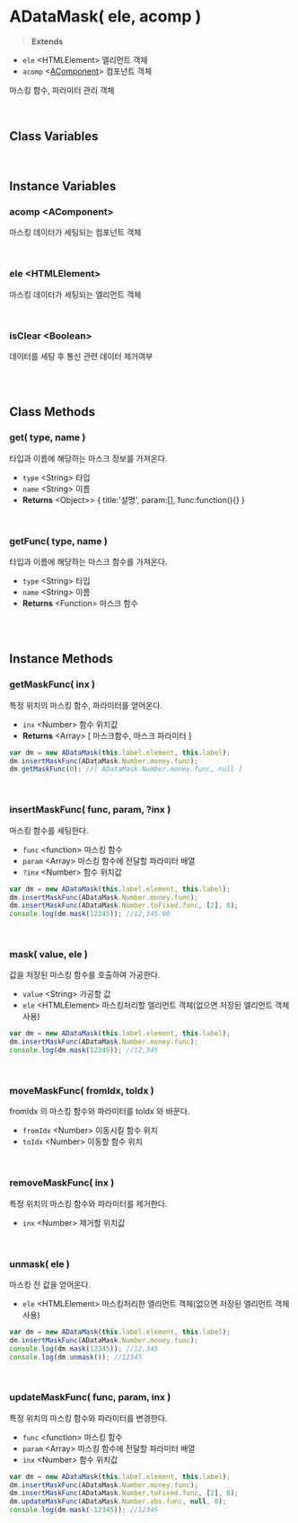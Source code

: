 # ADataMask( ele, acomp )
> **Extends**

* `ele` \<HTMLElement> 엘리먼트 객체
* `acomp` \<[AComponent](./AComponent.md)> 컴포넌트 객체

마스킹 함수, 파라미터 관리 객체

<br/>

## Class Variables

<br/>

## Instance Variables

### acomp \<AComponent>

마스킹 데이터가 세팅되는 컴포넌트 객체

<br/>

### ele \<HTMLElement>

마스킹 데이터가 세팅되는 엘리먼트 객체

<br/>

<!-- 
### maskFuncs \<Array>

마스킹 함수 저장 배열

<br/>

### maskParams \<Array>

마스킹 함수에 전달할 파라미터 저장 배열

<br/>
 -->

### isClear \<Boolean>

데이터를 세팅 후 통신 관련 데이터 제거여부

<br/>
<br/>

## Class Methods

### get( type, name )

타입과 이름에 해당하는 마스크 정보를 가져온다.

* `type` \<String> 타입
* `name` \<String> 이름
* **Returns** \<Object>> { title:'설명', param:[], func:function(){} }

<br/>

### getFunc( type, name )

타입과 이름에 해당하는 마스크 함수를 가져온다.

* `type` \<String> 타입
* `name` \<String> 이름
* **Returns** \<Function> 마스크 함수

<br/>
<br/>

## Instance Methods

### getMaskFunc( inx )

특정 위치의 마스킹 함수, 파라미터를 얻어온다.

* `inx` \<Number> 함수 위치값
* **Returns** \<Array> [ 마스크함수, 마스크 파라미터 ]

```js
var dm = new ADataMask(this.label.element, this.label);
dm.insertMaskFunc(ADataMask.Number.money.func);
dm.getMaskFunc(0); //[ ADataMask.Number.money.func, null ]
```

<br/>

### insertMaskFunc( func, param, ?inx )

마스킹 함수를 세팅한다.

* `func` \<function> 마스킹 함수
* `param` \<Array> 마스킹 함수에 전달할 파라미터 배열
* `?inx` \<Number> 함수 위치값

```js
var dm = new ADataMask(this.label.element, this.label);
dm.insertMaskFunc(ADataMask.Number.money.func);
dm.insertMaskFunc(ADataMask.Number.toFixed.func, [2], 0);
console.log(dm.mask(12345)); //12,345.00
```

<br/>

### mask( value, ele )

값을 저장된 마스킹 함수를 호출하여 가공한다.

* `value` \<String> 가공할 값
* `ele` \<HTMLElement> 마스킹처리할 엘리먼트 객체(없으면 저장된 엘리먼트 객체 사용)

```js
var dm = new ADataMask(this.label.element, this.label);
dm.insertMaskFunc(ADataMask.Number.money.func);
console.log(dm.mask(12345)); //12,345
```

<br/>

### moveMaskFunc( fromIdx, toIdx )

fromIdx 의 마스킹 함수와 파라미터를 toIdx 와 바꾼다.

* `fromIdx` \<Number> 이동시킬 함수 위치
* `toIdx` \<Number> 이동할 함수 위치

<br/>

### removeMaskFunc( inx )

특정 위치의 마스킹 함수와 파라미터를 제거한다.

* `inx` \<Number> 제거할 위치값

<br/>

### unmask( ele )

마스킹 전 값을 얻어온다.

* `ele` \<HTMLElement> 마스킹처리한 엘리먼트 객체(없으면 저장된 엘리먼트 객체 사용)

```js
var dm = new ADataMask(this.label.element, this.label);
dm.insertMaskFunc(ADataMask.Number.money.func);
console.log(dm.mask(12345)); //12,345
console.log(dm.unmask()); //12345
```

<br/>

### updateMaskFunc( func, param, inx )

특정 위치의 마스킹 함수와 파라미터를 변경한다.

* `func` \<function> 마스킹 함수
* `param` \<Array> 마스킹 함수에 전달할 파라미터 배열
* `inx` \<Number> 함수 위치값

```js
var dm = new ADataMask(this.label.element, this.label);
dm.insertMaskFunc(ADataMask.Number.money.func);
dm.insertMaskFunc(ADataMask.Number.toFixed.func, [2], 0);
dm.updateMaskFunc(ADataMask.Number.abs.func, null, 0);
console.log(dm.mask(-12345)); //12345
```

<br/>

<!-- 

### resetElement()



* **Parameters**: 


* **Usage**: 
```js

```

<br/>

### setOriginal()



* **Parameters**: 


* **Usage**: 
```js

```

<br/>

### getOriginal()



* **Parameters**: 


* **Usage**: 
```js

```

<br/>

### ADataMask.setQueryData()



* **Parameters**: 


* **Usage**: 
```js

```

<br/>

### ADataMask.getQueryData()



* **Parameters**: 


* **Usage**: 
```js

```

<br/>

### ADataMask.clearQueryData()



* **Parameters**: 


* **Usage**: 
```js

```

<br/>



 -->



